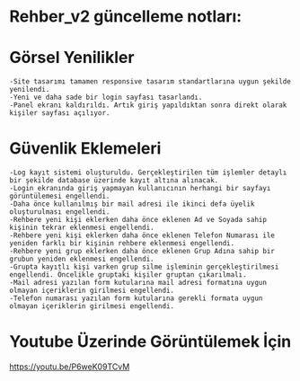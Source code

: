 # Rehber_v2 güncelleme notları:



# Görsel Yenilikler
    -Site tasarımı tamamen responsive tasarım standartlarına uygun şekilde yenilendi.
    -Yeni ve daha sade bir login sayfası tasarlandı.
    -Panel ekranı kaldırıldı. Artık giriş yapıldıktan sonra direkt olarak kişiler sayfası açılıyor.

# Güvenlik Eklemeleri
    -Log kayıt sistemi oluşturuldu. Gerçekleştirilen tüm işlemler detaylı bir şekilde database üzerinde kayıt altına alınacak.
    -Login ekranında giriş yapmayan kullanıcının herhangi bir sayfayı görüntülemesi engellendi.
    -Daha önce kullanılmış bir mail adresi ile ikinci defa üyelik oluşturulması engellendi.
    -Rehbere yeni kişi eklerken daha önce eklenen Ad ve Soyada sahip kişinin tekrar eklenmesi engellendi.
    -Rehbere yeni kişi eklerken daha önce eklenen Telefon Numarası ile yeniden farklı bir kişinin rehbere eklenmesi engellendi.
    -Rehbere yeni grup eklerken daha önce eklenen Grup Adına sahip bir grubun yeniden eklenmesi engellendi.
    -Grupta kayıtlı kişi varken grup silme işleminin gerçekleştirilmesi engellendi. Öncelikle gruptaki kişiler gruptan çıkarılmalı.
    -Mail adresi yazılan form kutularına mail adresi formatına uygun olmayan içeriklerin girilmesi engellendi.
    -Telefon numarası yazılan form kutularına gerekli formata uygun olmayan içeriklerin girilmesi engellendi.
    
# Youtube Üzerinde Görüntülemek İçin
https://youtu.be/P6weK09TCvM

